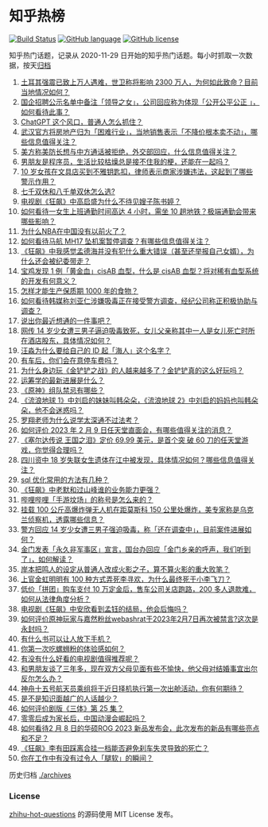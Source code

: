 # 知乎热榜
[![Build Status](https://github.com/ToWeLong/zhihu-hot-questions/workflows/CI/badge.svg)](https://github.com/ToWeLong/zhihu-hot-questions/actions)
[![GitHub language](https://img.shields.io/badge/language-golang-orange.svg)](https://golang.org/)
[![GitHub license](https://img.shields.io/github/license/ToWeLong/zhihu-hot-questions)](https://github.com/ToWeLong/zhihu-hot-questions/blob/main/LICENSE)

知乎热门话题，记录从 2020-11-29 日开始的知乎热门话题。每小时抓取一次数据，按天[归档](./archives)

<!-- BEGIN -->

1. [土耳其强震已致上万人遇难，世卫称将影响 2300 万人，为何如此致命？目前当地情况如何？](https://www.zhihu.com/question/582670864)
1. [国企招聘公示名单中备注「领导之女」，公司回应称为体现「公开公平公正 」，如何看待此事？](https://www.zhihu.com/question/582796543)
1. [ChatGPT 这个风口，普通人怎么抓住？](https://www.zhihu.com/question/582326598)
1. [武汉官方将房地产归为「困难行业」，当地销售表示「不降价根本卖不动」，哪些信息值得关注？](https://www.zhihu.com/question/582679090)
1. [美方称美防长想与中方通话被拒绝，外交部回应，什么信息值得关注？](https://www.zhihu.com/question/582794282)
1. [男朋友是程序员，生活比较枯燥总是接不住我的梗，还能在一起吗？](https://www.zhihu.com/question/581989784)
1. [10 岁女孩在文具店买到不雅钥匙扣，律师表示商家涉嫌违法，这起到了哪些警示作用？](https://www.zhihu.com/question/582007513)
1. [七千双休和八千单双休怎么选?](https://www.zhihu.com/question/582655744)
1. [电视剧《狂飙》中高启盛为什么不待见嫂子陈书婷？](https://www.zhihu.com/question/581253157)
1. [如何看待一女生上班通勤时间高达 4 小时，需坐 10 趟地铁？极端通勤会带来哪些影响？](https://www.zhihu.com/question/582756841)
1. [为什么NBA在中国没有以前火了？](https://www.zhihu.com/question/579410576)
1. [如何看待马航 MH17 坠机案暂停调查？有哪些信息值得关注？](https://www.zhihu.com/question/582824927)
1. [《狂飙》中我感觉孟德海并没有犯什么重大错误（甚至还举报自己女婿），为什么还会被纪委带走？](https://www.zhihu.com/question/581355187)
1. [宝鸡发现 1 例「黄金血」cisAB 血型，什么是 cisAB 血型？将对稀有血型系统的开发有何意义？](https://www.zhihu.com/question/582812685)
1. [怎样才能生产保质期 1000 年的食物？](https://www.zhihu.com/question/576592079)
1. [如何看待韩媒称刘亚仁涉嫌吸毒正在接受警方调查，经纪公司称正积极协助与调查？](https://www.zhihu.com/question/582846860)
1. [说出你最近想通的一件事吧？](https://www.zhihu.com/question/581566543)
1. [网传 14 岁少女遭三男子逼迫吸毒致死，女儿父亲称其中一人是女儿死亡时所在酒店股东，具体情况如何？](https://www.zhihu.com/question/582802361)
1. [汪淼为什么要给自己的 ID 起「海人」这个名字？](https://www.zhihu.com/question/425078776)
1. [有车后，你们会在意停车费吗？](https://www.zhihu.com/question/579636663)
1. [为什么身边玩《金铲铲之战》的人越来越多了？金铲铲真的这么好玩吗？](https://www.zhihu.com/question/582818196)
1. [运筹学的最新进展是什么？](https://www.zhihu.com/question/580325938)
1. [《原神》组队禁忌有哪些？](https://www.zhihu.com/question/521501188)
1. [《流浪地球 1》中刘启的妹妹叫韩朵朵，《流浪地球 2》中刘启的妈妈也叫韩朵朵，他不会迷惑吗？](https://www.zhihu.com/question/580342755)
1. [罗翔老师为什么说学太深通不过法考？](https://www.zhihu.com/question/453113816)
1. [如何评价 2023 年 2 月 9 日任天堂直面会，有哪些值得关注的消息？](https://www.zhihu.com/question/582817157)
1. [《塞尔达传说 王国之泪》定价 69.99 美元，是首个突 破 60 刀的任天堂游戏，你觉得合理吗？](https://www.zhihu.com/question/582765293)
1. [四川资中 18 岁失联女生遗体在江中被发现，具体情况如何？哪些信息值得关注？](https://www.zhihu.com/question/582750968)
1. [sql 优化常用的方法有几种？](https://www.zhihu.com/question/485701420)
1. [《狂飙》中老默和过山峰谁的业务能力更强？](https://www.zhihu.com/question/581901302)
1. [哔哩哔哩「手游坟场」的称号是怎么来的？](https://www.zhihu.com/question/461657405)
1. [挂载 100 公斤高爆炸弹无人机在距莫斯科 150 公里处爆炸，美专家称是乌克兰侦察机，透露哪些信息？](https://www.zhihu.com/question/582780960)
1. [警方回应 14 岁少女遭三男子强迫吸毒，称「还在调查中」，目前案件进展如何？](https://www.zhihu.com/question/582788060)
1. [金门发表「永久非军事区」宣言，国台办回应「金门乡亲的呼声，我们听到了」，如何解读？](https://www.zhihu.com/question/582774090)
1. [岸本把鸣人的设定从普通人改成火影之子，算不算火影的重大败笔？](https://www.zhihu.com/question/576774021)
1. [上官金虹明明有 100 种方式弄死李寻欢，为什么最终死于小李飞刀？](https://www.zhihu.com/question/496253159)
1. [低价「拼团」购车支付 10 万定金后，售车公司关店跑路，200 多人退款难，如何从法律角度分析？](https://www.zhihu.com/question/582472254)
1. [电视剧《狂飙》中安欣看到孟钰的结局，他会后悔吗？](https://www.zhihu.com/question/581711696)
1. [如何评价原神玩家与嘉然粉丝webashrat于2023年2月7日再次被禁言?这次是永封吗？](https://www.zhihu.com/question/582765732)
1. [有什么书可以让人放下手机？](https://www.zhihu.com/question/581979171)
1. [你第一次吃螺蛳粉的体验感如何？](https://www.zhihu.com/question/582219336)
1. [有没有什么好看的电视剧值得推荐呢？](https://www.zhihu.com/question/582626745)
1. [和男朋友谈了三年多，现在双方父母见面有些不愉快，他父母对结婚事宜出尔反尔怎么办？](https://www.zhihu.com/question/582472183)
1. [神舟十五号航天员乘组将于近日择机执行第一次出舱活动，你有何期待？](https://www.zhihu.com/question/582804279)
1. [是不是知识面越广的人话越少？](https://www.zhihu.com/question/576344548)
1. [如何评价剧版《三体》第 25 集？](https://www.zhihu.com/question/580080790)
1. [零零后成为家长后，中国动漫会崛起吗？](https://www.zhihu.com/question/580836358)
1. [如何看待2 月 8 日的华硕ROG 2023 新品发布会，此次发布的新品有哪些亮点和不足？](https://www.zhihu.com/question/581710014)
1. [《狂飙》李有田踩离合挂一档能否避免刹车失灵导致的死亡？](https://www.zhihu.com/question/582313529)
1. [你在工作中有没有过令人「腿软」的瞬间？](https://www.zhihu.com/question/582624863)

<!-- END -->

历史归档 [./archives](./archives)


### License
[zhihu-hot-questions](https://github.com/towelong/zhihu-hot-questions) 的源码使用 MIT License 发布。